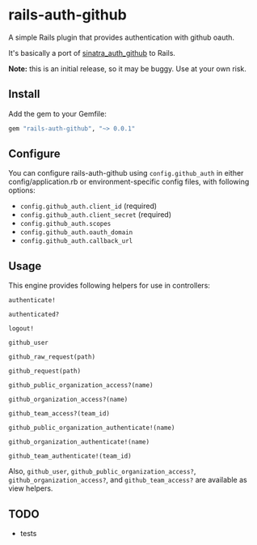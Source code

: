# rails-auth-github

A simple Rails plugin that provides authentication with github oauth.

It's basically a port of [sinatra_auth_github](https://github.com/atmos/sinatra_auth_github) to Rails.

**Note:** this is an initial release, so it may be buggy. Use at your own risk.

## Install

Add the gem to your Gemfile:

```ruby
gem "rails-auth-github", "~> 0.0.1"
```

## Configure

You can configure rails-auth-github using `config.github_auth` in either
config/application.rb or environment-specific config files, with following
options:

  * `config.github_auth.client_id` (required)
  * `config.github_auth.client_secret` (required)
  * `config.github_auth.scopes`
  * `config.github_auth.oauth_domain`
  * `config.github_auth.callback_url`

## Usage

This engine provides following helpers for use in controllers:

`authenticate!`

`authenticated?`

`logout!`

`github_user`

`github_raw_request(path)`

`github_request(path)`

`github_public_organization_access?(name)`

`github_organization_access?(name)`

`github_team_access?(team_id)`

`github_public_organization_authenticate!(name)`

`github_organization_authenticate!(name)`

`github_team_authenticate!(team_id)`

Also, `github_user`, `github_public_organization_access?`,
`github_organization_access?`, and `github_team_access?` are available as
view helpers.

## TODO

  * tests

